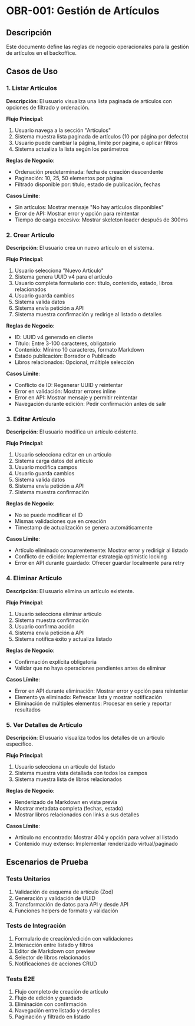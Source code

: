 # OBR-001: Gestión de Artículos

## Descripción
Este documento define las reglas de negocio operacionales para la gestión de artículos en el backoffice.

## Casos de Uso

### 1. Listar Artículos
**Descripción**: El usuario visualiza una lista paginada de artículos con opciones de filtrado y ordenación.

**Flujo Principal**:
1. Usuario navega a la sección "Artículos"
2. Sistema muestra lista paginada de artículos (10 por página por defecto)
3. Usuario puede cambiar la página, límite por página, o aplicar filtros
4. Sistema actualiza la lista según los parámetros

**Reglas de Negocio**:
- Ordenación predeterminada: fecha de creación descendente
- Paginación: 10, 25, 50 elementos por página
- Filtrado disponible por: título, estado de publicación, fechas

**Casos Límite**:
- Sin artículos: Mostrar mensaje "No hay artículos disponibles"
- Error de API: Mostrar error y opción para reintentar
- Tiempo de carga excesivo: Mostrar skeleton loader después de 300ms

### 2. Crear Artículo
**Descripción**: El usuario crea un nuevo artículo en el sistema.

**Flujo Principal**:
1. Usuario selecciona "Nuevo Artículo"
2. Sistema genera UUID v4 para el artículo
3. Usuario completa formulario con: título, contenido, estado, libros relacionados
4. Usuario guarda cambios
5. Sistema valida datos
6. Sistema envía petición a API
7. Sistema muestra confirmación y redirige al listado o detalles

**Reglas de Negocio**:
- ID: UUID v4 generado en cliente
- Título: Entre 3-100 caracteres, obligatorio
- Contenido: Mínimo 10 caracteres, formato Markdown
- Estado publicación: Borrador o Publicado
- Libros relacionados: Opcional, múltiple selección

**Casos Límite**:
- Conflicto de ID: Regenerar UUID y reintentar
- Error en validación: Mostrar errores inline
- Error en API: Mostrar mensaje y permitir reintentar
- Navegación durante edición: Pedir confirmación antes de salir

### 3. Editar Artículo
**Descripción**: El usuario modifica un artículo existente.

**Flujo Principal**:
1. Usuario selecciona editar en un artículo
2. Sistema carga datos del artículo
3. Usuario modifica campos
4. Usuario guarda cambios
5. Sistema valida datos
6. Sistema envía petición a API
7. Sistema muestra confirmación

**Reglas de Negocio**:
- No se puede modificar el ID
- Mismas validaciones que en creación
- Timestamp de actualización se genera automáticamente

**Casos Límite**:
- Artículo eliminado concurrentemente: Mostrar error y redirigir al listado
- Conflicto de edición: Implementar estrategia optimistic locking
- Error en API durante guardado: Ofrecer guardar localmente para retry

### 4. Eliminar Artículo
**Descripción**: El usuario elimina un artículo existente.

**Flujo Principal**:
1. Usuario selecciona eliminar artículo
2. Sistema muestra confirmación
3. Usuario confirma acción
4. Sistema envía petición a API
5. Sistema notifica éxito y actualiza listado

**Reglas de Negocio**:
- Confirmación explícita obligatoria
- Validar que no haya operaciones pendientes antes de eliminar

**Casos Límite**:
- Error en API durante eliminación: Mostrar error y opción para reintentar
- Elemento ya eliminado: Refrescar lista y mostrar notificación
- Eliminación de múltiples elementos: Procesar en serie y reportar resultados

### 5. Ver Detalles de Artículo
**Descripción**: El usuario visualiza todos los detalles de un artículo específico.

**Flujo Principal**:
1. Usuario selecciona un artículo del listado
2. Sistema muestra vista detallada con todos los campos
3. Sistema muestra lista de libros relacionados

**Reglas de Negocio**:
- Renderizado de Markdown en vista previa
- Mostrar metadata completa (fechas, estado)
- Mostrar libros relacionados con links a sus detalles

**Casos Límite**:
- Artículo no encontrado: Mostrar 404 y opción para volver al listado
- Contenido muy extenso: Implementar renderizado virtual/paginado

## Escenarios de Prueba

### Tests Unitarios
1. Validación de esquema de artículo (Zod)
2. Generación y validación de UUID
3. Transformación de datos para API y desde API
4. Funciones helpers de formato y validación

### Tests de Integración
1. Formulario de creación/edición con validaciones
2. Interacción entre listado y filtros
3. Editor de Markdown con preview
4. Selector de libros relacionados
5. Notificaciones de acciones CRUD

### Tests E2E
1. Flujo completo de creación de artículo
2. Flujo de edición y guardado
3. Eliminación con confirmación
4. Navegación entre listado y detalles
5. Paginación y filtrado en listado

